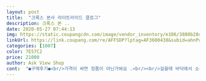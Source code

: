 ```yaml
---
layout: post 
title:  "크록스 본사 라이트라이드 클로그" 
description: 크록스 본 ..
date: 2020-05-27 07:44:13 
img: https://static.coupangcdn.com/image/vendor_inventory/e106/3880b28dd21f1e99b146fab0559f36b638ccf696ee67c6021822d677ae44.jpg 
linkUrl: https://link.coupang.com/re/AFFSDP?lptag=AF3600438&subid=ahnPublicAsk&pageKey=1565089401&itemId=2676172716&vendorItemId=70641746531&traceid=V0-113-f23c91b9ef732041 
categories: [1007] 
color: 7E57C2 
price: 21000 
author: Ask View Shop 
cont:  "●구매후기●<br/>가격이 싸면 정품이 아닌가봐요 .<br/><br/>걸을때 바닥에서 소리가 많이남<br/>결국 다른신발로 바꾸기로 결정... <br/><br/>다른 제품은 괜찮은데 이신발만 유독 시끄러움<br/>다른곳보다 저렴했고 배송도 예정보다 빨리왔네요<br/>도서관이나 조용해야하는 곳에선 못신을듯<br/>마감이 너무 허술하네요<br/>바닥이 조금푹신해서 착용감도 좋아요<br/>발등,발볼이 좁은사람은 정사이즈!<br/>사이즈 평소사이즈보다 한치수크게 삼<br/>소란스러운곳은 어떨지 모르겠지만 다른사람들같이 움직이면 무지 창피해짐<br/>신발 편안함<br/>실내화로 발은 편안함<br/>어느정도 신다보면 괜찮겠지했는데 여전히 시끄러움<br/>여름이라 업무할때 신으려고 샀어요<br/>음 .<br/>.<br/> 정품이 맞는지요 ???<br/>정품이 아닌건지 원래 이런건지ㅠ<br/>찌직찌직걸을때 민망함<br/>착용?후 생활<br/>크게 흠잡을데 없었음... <br/><br/>택도 붙어있고 크록스 본사 광고도<br/>" 
---
```

